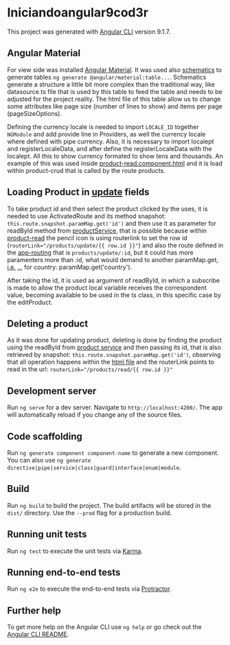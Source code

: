 # Iniciandoangular9cod3r

This project was generated with [Angular CLI](https://github.com/angular/angular-cli) version 9.1.7.

## Angular Material

For view side was installed [Angular Material](https://material.angular.io/). It was used also [schematics](https://material.angular.io/guide/schematics) to generate tables `ng generate @angular/material:table...`. Schematics generate a structure a little bit more complex than the traditional way, like datasource.ts file that is used by this table to feed the table and needs to be adjusted for the project reality. The html file of this table allow us to change some attributes like page size (number of lines to show) and items per page (pageSizeOptions).

Defining the currency locale is needed to import `LOCALE_ID` together `NGModule` and add provide line in Providers, as well the currency locale where defined with pipe currency. Also, it is necessary to import localept and registerLocaleData, and after define the registerLocaleData with the localept. All this to show currency formated to show tens and thousands. An example of this was used inside [product-read.component.html](src/app/components/product/product-read/product-read.component.html) and it is load within product-crud that is called by the route products.

## Loading Product in [update](src/app/components/product-update/product-update.component.ts) fields

To take product id and then select the product clicked by the uses, it is needed to use ActivatedRoute and its method snapshot: `this.route.snapshot.paramMap.get('id')` and then use it as parameter for readById method from [productService](src/app/components/product/product.service.ts), that is possible because within [product-read](src/app/components/product/product-read/product-read.component.html) the pencil icon is using routerlink to set the row id (`routerLink="/products/update/{{ row.id }}"`) and also the route defined in the [app-routing](src/app/app-routing.module.ts) that is `products/update/:id`, but it could has more paramenters more than :id, what would demand to another paramMap.get, [i.e.](https://stackoverflow.com/questions/44311321/extract-more-than-one-parameter-from-url-with-angular) [..](https://stackoverflow.com/questions/58077240/how-to-get-multiple-ids-from-route-param-in-angular-6), for country: paramMap.get('country'). 

After taking the id, it is used as argument of readById, in which a subscribe is made to allow the product local variable receives the correspondent value, becoming available to be used in the ts class, in this specific case by the editProduct.

## Deleting a product

As it was done for updating product, deleting is done by finding the product using the readById from [product service](src/app/components/product/product.service.ts) and then passing its id, that is also retrieved by snapshot: `this.route.snapshot.paramMap.get('id')`, observing that all operation happens within the [html file](src/app/components/product/product-read/product-read.component.html) and the routerLink points to read in the url: `routerLink="/products/read/{{ row.id }}"`

## Development server

Run `ng serve` for a dev server. Navigate to `http://localhost:4200/`. The app will automatically reload if you change any of the source files.

## Code scaffolding

Run `ng generate component component-name` to generate a new component. You can also use `ng generate directive|pipe|service|class|guard|interface|enum|module`.

## Build

Run `ng build` to build the project. The build artifacts will be stored in the `dist/` directory. Use the `--prod` flag for a production build.

## Running unit tests

Run `ng test` to execute the unit tests via [Karma](https://karma-runner.github.io).

## Running end-to-end tests

Run `ng e2e` to execute the end-to-end tests via [Protractor](http://www.protractortest.org/).

## Further help

To get more help on the Angular CLI use `ng help` or go check out the [Angular CLI README](https://github.com/angular/angular-cli/blob/master/README.md).
